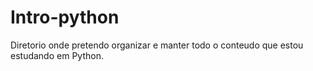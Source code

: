 # Intro-python
Diretorio onde pretendo organizar e manter todo o conteudo que estou estudando em Python. 
